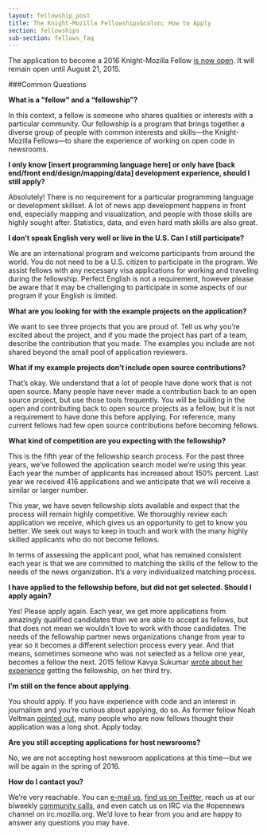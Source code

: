 ```yaml
---
layout: fellowship_post
title: The Knight-Mozilla Fellowships&colon; How to Apply
section: fellowships
sub-section: fellows_faq
---
```


<p class="bodybig">The application to become a 2016 Knight-Mozilla Fellow <a href="/what/fellowships/apply">is now open</a>. It will remain open until August 21, 2015.

###Common Questions

**What is a "fellow" and a “fellowship”?**

In this context, a fellow is someone who shares qualities or interests with a particular community. Our fellowship is a program that brings together a diverse group of people with common interests and skills—the Knight-Mozilla Fellows—to share the experience of working on open code in newsrooms.

**I only know [insert programming language here] or only have [back end/front end/design/mapping/data] development experience, should I still apply?**

Absolutely! There is no requirement for a particular programming language or development skillset. A lot of news app development happens in front end, especially mapping and visualization, and people with those skills are highly sought after. Statistics, data, and even hard math skills are also great.

**I don’t speak English very well or live in the U.S. Can I still participate?**

We are an international program and welcome participants from around the world. You do not need to be a U.S. citizen to participate in the program. We assist fellows with any necessary visa applications for working and traveling during the fellowship. Perfect English is not a requirement, however please be aware that it may be challenging to participate in some aspects of our program if your English is limited.

**What are you looking for with the example projects on the application?**

We want to see three projects that you are proud of. Tell us why you’re excited about the project, and if you made the project has part of a team, describe the contribution that you made. The examples you include are not shared beyond the small pool of application reviewers.

**What if my example projects don’t include open source contributions?**

That’s okay. We understand that a lot of people have done work that is not open source. Many people have never made a contribution back to an open source project, but use those tools frequently. You will be building in the open and contributing back to open source projects as a fellow, but it is not a requirement to have done this before applying. For reference, many current fellows had few open source contributions before becoming fellows.

**What kind of competition are you expecting with the fellowship?**

This is the fifth year of the fellowship search process. For the past three years, we’ve followed the application search model we’re using this year. Each year the number of applicants has increased about 150% percent. Last year we received 416 applications and we anticipate that we will receive a similar or larger number.

This year, we have seven fellowship slots available and expect that the process will remain highly competitive. We thoroughly review each application we receive, which gives us an opportunity to get to know you better. We seek out ways to keep in touch and work with the many highly skilled applicants who do not become fellows.

In terms of assessing the applicant pool, what has remained  consistent each year is that we are committed to matching the skills of the fellow to the needs of the news organization. It’s a very individualized matching process.

**I have applied to the fellowship before, but did not get selected. Should I apply again?**

Yes! Please apply again. Each year, we get more applications from amazingly qualified candidates than we are able to accept as fellows, but that does not mean we wouldn't love to work with those candidates. The needs of the fellowship partner news organizations change from year to year so it becomes a different selection process every year. And that means, sometimes someone who was not selected as a fellow one year, becomes a fellow the next. 2015 fellow Kavya Sukumar [wrote about her experience](http://blog.kavyasukumar.com/third-time-is-the-charm/) getting the fellowship, on her third try.

**I’m still on the fence about applying.**

You should apply. If you have experience with code and an interest in  journalism and you’re curious about applying, do so. As former fellow  Noah Veltman [pointed out](http://veltman.tumblr.com/post/56132893301/code-the-newsroom-and-self-doubt), many people who are now fellows thought their application was a long shot. Apply today.

**Are you still accepting applications for host newsrooms?**

No, we are not accepting host newsroom applications at this time—but we will be again in the spring of 2016.

**How do I contact you?**

We’re very reachable. You can [e-mail us](mailto:info@opennews.org), [find us on Twitter](https://twitter.com/opennews), reach us at our biweekly [community calls](https://wiki.mozilla.org/OpenNews/Calls), and even catch us on IRC via the #opennews channel on irc.mozilla.org. We’d love to hear from you and are happy to answer any questions you may have.
